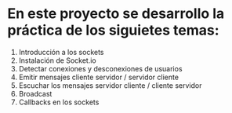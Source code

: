 # En este proyecto se desarrollo la práctica de los siguietes temas:

1) Introducción a los sockets
2) Instalación de Socket.io
3) Detectar conexiones y desconexiones de usuarios
4) Emitir mensajes cliente servidor / servidor cliente
5) Escuchar los mensajes servidor cliente / cliente servidor
6) Broadcast
7) Callbacks en los sockets